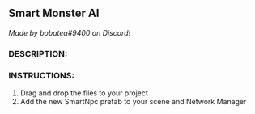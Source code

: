 ## Smart Monster AI

*Made by bobatea#9400 on Discord!*

### DESCRIPTION:



### INSTRUCTIONS: 

1. Drag and drop the files to your project
2. Add the new SmartNpc prefab to your scene and Network Manager
